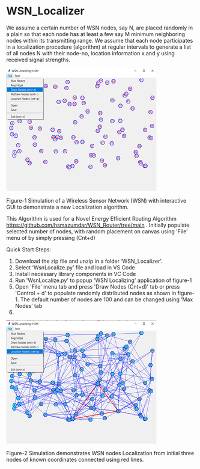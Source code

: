 # WSN_Localizer

We assume a certain number of WSN nodes, say N, are placed randomly in a plain so that each node has at least a few say M minimum neighboring nodes within its transmitting range.
We assume that each node participates in a localization procedure (algorithm) at regular intervals to generate a list of all nodes N with their node-no, location information x and y using received signal strengths.


<img src="Readme_files/Main.png">

Figure-1 Simulation of a Wireless Sensor Network (WSN) with interactive GUI to demonstrate a new Localization algorithm. 

This Algorithm is used for a Novel Energy Efficient Routing Algorithm https://github.com/hsmazumdar/WSN_Router/tree/main . Initially populate selected number of nodes, with random placement on canvas using 'File' menu of by simply pressing (Cnt+d)

Quick Start Steps:

1. Download the zip file and unzip in a folder ‘WSN_Localizer’.
2. Select ‘WsnLocalize.py’ file and load in VS Code
3. Install necessary library components in VC Code
4. Run 'WsnLocalize.py' to popup 'WSN Localizing' application of figure-1
5. Open 'File' menu tab and press 'Draw Nodes (Cnt+d)' tab or press 'Control + d' to populate randomly distributed nodes as shown in figure-1. The default number of nodes are 100 and can be changed using ‘Max Nodes’ tab
6. 






<img src="Readme_files/Localize.png">

Figure-2 Simulation demonstrates WSN nodes Localization from initial three nodes of known coordinates connected using red lines. 
